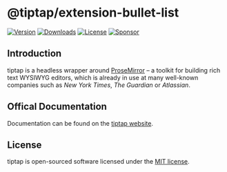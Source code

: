 # @tiptap/extension-bullet-list
[![Version](https://img.shields.io/npm/v/@tiptap/extension-bullet-list.svg?label=version)](https://www.npmjs.com/package/@tiptap/extension-bullet-list)
[![Downloads](https://img.shields.io/npm/dm/@tiptap/extension-bullet-list.svg)](https://npmcharts.com/compare/tiptap?minimal=true)
[![License](https://img.shields.io/npm/l/@tiptap/extension-bullet-list.svg)](https://www.npmjs.com/package/@tiptap/extension-bullet-list)
[![Sponsor](https://img.shields.io/static/v1?label=Sponsor&message=%E2%9D%A4&logo=GitHub)](https://github.com/sponsors/ueberdosis)

## Introduction
tiptap is a headless wrapper around [ProseMirror](https://ProseMirror.net) – a toolkit for building rich text WYSIWYG editors, which is already in use at many well-known companies such as *New York Times*, *The Guardian* or *Atlassian*.

## Offical Documentation
Documentation can be found on the [tiptap website](https://tiptap.dev).

## License
tiptap is open-sourced software licensed under the [MIT license](https://github.com/ueberdosis/tiptap-next/blob/main/LICENSE.md).
